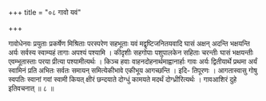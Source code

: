 +++
title = "०८ गावो यवं"

+++

गावोधेनवः प्रयुताः प्रकर्षेण मिश्रिताः परस्परेण सहभूताः यवं मद्वृष्टिजनितयवादि घासं अक्षन् अदन्ति भक्षयन्ति अर्यः सर्वस्य स्वाम्यहं तागाः अपश्यं पश्यामि । कीदृशीः सहगोपाः पशुपालकेन सहिताः चरन्तीः घासं भक्षयन्तीः एवम्भूतास्ताः परया प्रीत्या पश्यामीत्यर्थः । किञ्च हवाः वाहनदोहनार्थमाह्वानार्हाः गावः अर्यः द्वितीयार्थे प्रथमा अर्यं स्वामिनं प्रति अभितः सर्वतः समायन् समित्येकीभावे एकीभूय आगच्छन्ति । इदि- तिपूरणः । आगतास्वासु गोषु स्वपतिः स्वानां गवां स्वामी कियत् क्षीरं छन्दयाते दोग्धुं कामयते मदर्थं दोग्ध्रीरित्यर्थः । गावआशिरं दुहे इतिवचनात् ॥ ८ ॥